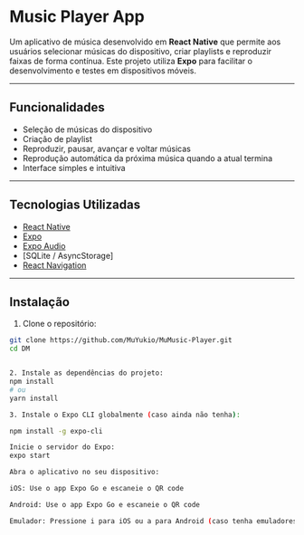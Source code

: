# Music Player App 

Um aplicativo de música desenvolvido em **React Native** que permite aos usuários selecionar músicas do dispositivo, criar playlists e reproduzir faixas de forma contínua. 
Este projeto utiliza **Expo** para facilitar o desenvolvimento e testes em dispositivos móveis.

---

## **Funcionalidades**

- Seleção de músicas do dispositivo
- Criação de playlist
- Reproduzir, pausar, avançar e voltar músicas
- Reprodução automática da próxima música quando a atual termina
- Interface simples e intuitiva

---

## **Tecnologias Utilizadas**

- [React Native](https://reactnative.dev/)
- [Expo](https://expo.dev/)
- [Expo Audio](https://docs.expo.dev/versions/latest/sdk/audio/)
- [SQLite / AsyncStorage] 
- [React Navigation](https://reactnavigation.org/)

---

## **Instalação**

1. Clone o repositório:

```bash
git clone https://github.com/MuYukio/MuMusic-Player.git
cd DM


2. Instale as dependências do projeto:
npm install
# ou
yarn install

3. Instale o Expo CLI globalmente (caso ainda não tenha):

npm install -g expo-cli

Inicie o servidor do Expo:
expo start

Abra o aplicativo no seu dispositivo:

iOS: Use o app Expo Go e escaneie o QR code

Android: Use o app Expo Go e escaneie o QR code

Emulador: Pressione i para iOS ou a para Android (caso tenha emuladores configurados)
